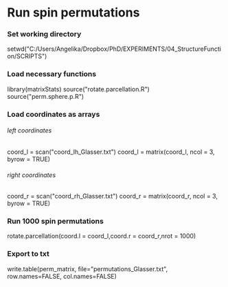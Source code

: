 # Run spin permutations

### Set working directory
setwd("C:/Users/Angelika/Dropbox/PhD/EXPERIMENTS/04_StructureFunction/SCRIPTS") 

###  Load necessary functions
library(matrixStats)
source("rotate.parcellation.R")
source("perm.sphere.p.R")

### Load coordinates as arrays
###### left coordinates
coord_l = scan("coord_lh_Glasser.txt")
coord_l = matrix(coord_l, ncol = 3, byrow = TRUE)
###### right coordinates
coord_r = scan("coord_rh_Glasser.txt")
coord_r = matrix(coord_r, ncol = 3, byrow = TRUE)

### Run 1000 spin permutations
rotate.parcellation(coord.l = coord_l,coord.r = coord_r,nrot = 1000)

### Export to txt
write.table(perm_matrix, file="permutations_Glasser.txt", row.names=FALSE, col.names=FALSE)